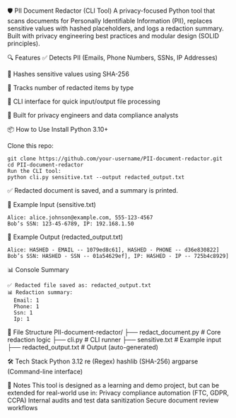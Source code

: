 🛡️ PII Document Redactor (CLI Tool)
A privacy-focused Python tool that scans documents for Personally Identifiable Information (PII), replaces sensitive values with hashed placeholders, and logs a redaction summary. Built with privacy engineering best practices and modular design (SOLID principles).

🔍 Features
✅ Detects PII (Emails, Phone Numbers, SSNs, IP Addresses)

🔐 Hashes sensitive values using SHA-256

🧠 Tracks number of redacted items by type

📁 CLI interface for quick input/output file processing

🧱 Built for privacy engineers and data compliance analysts

📦 How to Use
Install Python 3.10+

Clone this repo:
```
git clone https://github.com/your-username/PII-document-redactor.git
cd PII-document-redactor
Run the CLI tool:
python cli.py sensitive.txt --output redacted_output.txt
```


✅ Redacted document is saved, and a summary is printed.

🧪 Example Input (sensitive.txt)
```
Alice: alice.johnson@example.com, 555-123-4567
Bob’s SSN: 123-45-6789, IP: 192.168.1.50
```
🔐 Example Output (redacted_output.txt)
```
Alice: HASHED - EMAIL -- 1079ed8c61], HASHED - PHONE -- d36e830822]
Bob’s SSN: HASHED - SSN -- 01a54629ef], IP: HASHED - IP -- 725b4c8929]
```
📊 Console Summary
```
✅ Redacted file saved as: redacted_output.txt
📊 Redaction summary:
  Email: 1
  Phone: 1
  Ssn: 1
  Ip: 1
```
📁 File Structure
PII-document-redactor/
├── redact_document.py   # Core redaction logic
├── cli.py               # CLI runner
├── sensitive.txt        # Example input
├── redacted_output.txt  # Output (auto-generated)

🛠 Tech Stack
Python 3.12
re (Regex)
hashlib (SHA-256)
argparse (Command-line interface)

💬 Notes
This tool is designed as a learning and demo project, but can be extended for real-world use in:
Privacy compliance automation (FTC, GDPR, CCPA)
Internal audits and test data sanitization
Secure document review workflows

